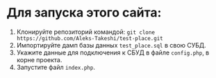 Для запуска этого сайта:
=====================
1. Клонируйте репозиторий командой: `git clone https://github.com/Aleks-Takeshi/test-place.git`
2. Импортируйте дамп базы данных `test_place.sql` в свою СУБД.
3. Укажите данные для подключения к СБУД в файле `config.php`, в корне проекта.
4. Запустите файл `index.php`.
